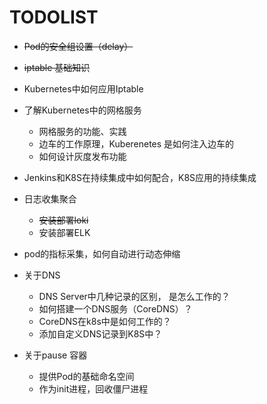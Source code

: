 # TODOLIST

- ~~Pod的安全组设置（delay）~~

- ~~iptable 基础知识~~

- Kubernetes中如何应用Iptable

- 了解Kubernetes中的网格服务
    
    - 网格服务的功能、实践
    - 边车的工作原理，Kuberenetes 是如何注入边车的
    - 如何设计灰度发布功能
    
- Jenkins和K8S在持续集成中如何配合，K8S应用的持续集成

- 日志收集聚合

    - ~~安装部署loki~~ 
    - 安装部署ELK

- pod的指标采集，如何自动进行动态伸缩

- 关于DNS
    - DNS Server中几种记录的区别， 是怎么工作的？
    - 如何搭建一个DNS服务（CoreDNS）？
    - CoreDNS在k8s中是如何工作的？
    - 添加自定义DNS记录到K8S中？
    
- 关于pause 容器

    - 提供Pod的基础命名空间
    - 作为init进程，回收僵尸进程



